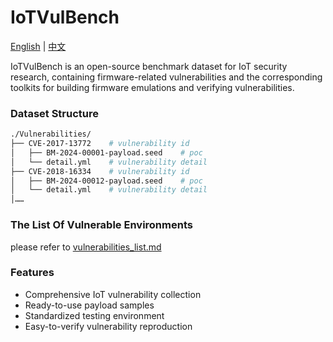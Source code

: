 # IoTVulBench

[English](README.md) | [中文](doc_zh/README_zh.md)

IoTVulBench is an open-source benchmark dataset for IoT security research, containing firmware-related vulnerabilities and the corresponding toolkits for building firmware emulations and verifying vulnerabilities.

### Dataset Structure

```bash
./Vulnerabilities/
├── CVE-2017-13772    # vulnerability id
│   ├── BM-2024-00001-payload.seed    # poc
│   └── detail.yml    # vulnerability detail
├── CVE-2018-16334    # vulnerability id
│   ├── BM-2024-00012-payload.seed    # poc
│   └── detail.yml    # vulnerability detail
│……
```

### The List Of Vulnerable Environments

please refer to [vulnerabilities_list.md](vulnerabilities_list.md)

### Features

- Comprehensive IoT vulnerability collection
- Ready-to-use payload samples
- Standardized testing environment
- Easy-to-verify vulnerability reproduction
